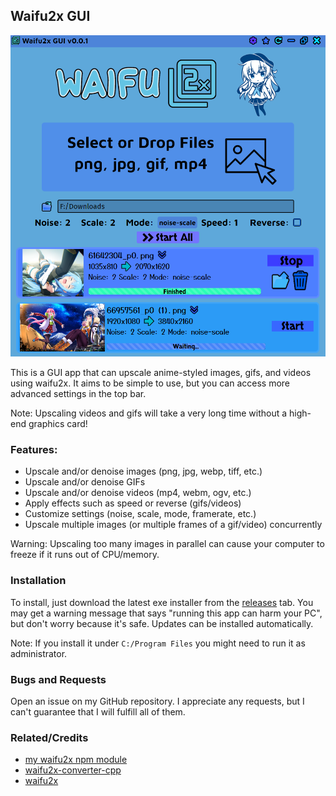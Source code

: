 ## Waifu2x GUI

<img src="assets/example.png">

This is a GUI app that can upscale anime-styled images, gifs, and videos using waifu2x. It aims to be simple to use, but
you can access more advanced settings in the top bar.

Note: Upscaling videos and gifs will take a very long time without a high-end graphics card!

### Features:
- Upscale and/or denoise images (png, jpg, webp, tiff, etc.)
- Upscale and/or denoise GIFs
- Upscale and/or denoise videos (mp4, webm, ogv, etc.)
- Apply effects such as speed or reverse (gifs/videos)
- Customize settings (noise, scale, mode, framerate, etc.)
- Upscale multiple images (or multiple frames of a gif/video) concurrently

Warning: Upscaling too many images in parallel can cause your computer to freeze if it runs out of CPU/memory.

### Installation

To install, just download the latest exe installer from the [releases](https://github.com/Tenpi/Waifu2x-GUI/releases) tab. You may get a warning message that says "running this app can harm your PC", but don't worry because it's safe. Updates can be installed automatically.

Note: If you install it under `C:/Program Files` you might need to run it as administrator.

### Bugs and Requests

Open an issue on my GitHub repository. I appreciate any requests, but I can't guarantee that I will fulfill all of them.

### Related/Credits

- [my waifu2x npm module](https://github.com/Tenpi/waifu2x)
- [waifu2x-converter-cpp](https://github.com/DeadSix27/waifu2x-converter-cpp)
- [waifu2x](https://github.com/nagadomi/waifu2x)
